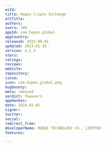 ```yaml
---
wsId: 
title: Hopex Crypto Exchange
altTitle: 
authors: 
users: 100
appId: com.hopex.global
appCountry: 
released: 2022-08-01
updated: 2023-01-19
version: 4.2.3
stars: 
ratings: 
reviews: 
website: 
repository: 
issue: 
icon: com.hopex.global.png
bugbounty: 
meta: removed
verdict: fewusers
appHashes: 
date: 2024-02-05
signer: 
twitter: 
social: 
redirect_from: 
developerName: RUNQI TECHNOLOGY CO., LIMITED
features: 

---
```


